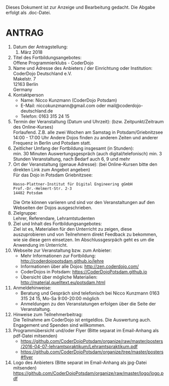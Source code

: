 Dieses Dokument ist zur Anzeige und Bearbeitung gedacht.
Die Abgabe erfolgt als .doc-Datei.

# ANTRAG

1. Datum der Antragstellung:  
   1. März 2018
2. Titel des Fortbildungsangebotes:  
   Offene Programmierklubs - CoderDojo
3. Name und Adresse des Anbieters / der Einrichtung oder Institution:  
   CoderDojo Deutschland e.V.  
   Makelstr. 7  
   12163 Berlin  
   Germany  
4. Kontaktperson  
   - Name:	Nicco Kunzmann (CoderDojo Potsdam)
   - E-Mail:	niccokunzmann<span>&#x40;</span>gmail.com oder mail<span>&#x40;</span>coderdojo-deutschland.de
   - Telefon:	0163 315 24 15
5. Termin der Veranstaltung (Datum und Uhrzeit): (bzw. Zeitpunkt/Zeitraum des Online-Kurses)  
   Forlaufend. Z.B. alle zwei Wochen am Samstag in Potsdam/Griebnitzsee 14:00 - 17:00 Uhr
   Andere Dojos finden zu anderen Zeiten und anderer Frequenz in Berlin und Potsdam statt.
6. Zeitlicher Umfang der Fortbildung insgesamt (in Stunden):  
   min. 30 Minuten Auswertungsgespräch (auch digital/telefonisch)
   min. 3 Stunden Veranstaltung, nach Bedarf auch 6, 9 und mehr
7. Ort der Veranstaltung (genaue Adresse): (bei Online-Kursen bitte den direkten Link zum Angebot angeben)  
   Für das Dojo in Potsdam Griebnitzsee:
   ```
   Hasso-Plattner-Institut für Digital Engineering gGmbH
   Prof.-Dr.-Helmert-Str. 2-3
   14482 Potsdam
   ```
   Die Orte können variieren und sind vor den Veranstaltungen auf den Webseiten der Dojos ausgeschrieben.
8. Zielgruppe:  
   Lehrer, Referendare, Lehramtstudenten
9. Ziel und Inhalt des Fortbildungsangebotes:  
   Ziel ist es, Materialien für den Unterricht zu zeigen,
   diese auszuprobieren und von Teilnehmern direkt Feedback zu bekommen,
   wie sie diese gern einsetzen.
   Im Abschlussgesrpäch geht es um die Anwendung im Unterricht.
10. Webseite zur Veranstaltung bzw. zum Anbieter:  
    - Mehr Informationen zur Fortbildung: http://coderdojopotsdam.github.io/lehre
    - Informationen über alle Dojos: http://zen.coderdojo.com/
    - CoderDojos in Potsdam: https://CoderDojoPotsdam.github.io
    - Übersicht über mögliche Materialien: http://material.quelltext.eu/potsdam.html
11. Anmeldehinweise:  
    - Beratung und Gespräch sind telefonisch bei Nicco Kunzmann 0163 315 24 15, Mo-Sa 9:00-20:00 möglich
    - Anmeldungen zu den Veranstatungen erfolgen über die Seite der Veranstaltung.
12. Hinweise zum Teilnehmerbeitrag:  
    Die Teilnahme am CoderDojo ist entgeldlos. Die Auswertung auch. Engagement und Spenden sind willkommen.
13. Programmübersicht und/oder Flyer (Bitte separat im Email-Anhang als pdf-Datei mitsenden)  
    - https://github.com/CoderDojoPotsdam/organize/raw/master/posters/2016-04-07-lehramtspraktikum/Lehramtspraktikum.pdf
    - https://github.com/CoderDojoPotsdam/organize/tree/master/posters#flyer
14. Logo des Anbieters (Bitte separat im Email-Anhang als jpg-Datei mitsenden)  
    https://github.com/CoderDojoPotsdam/organize/raw/master/logo/logo.pdf
